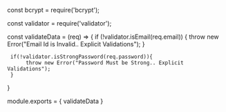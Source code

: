 const bcrypt = require('bcrypt');

const validator = require('validator');

const validateData = (req) => {
     if (!validator.isEmail(req.email)) {
          throw new Error("Email Id is Invalid.. Explicit Validations");
     }

     if(!validator.isStrongPassword(req.password)){
          throw new Error("Password Must be Strong.. Explicit Validations");
     }
}

module.exports = { validateData }